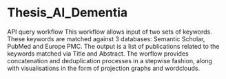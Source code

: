 # Thesis_AI_Dementia
API query workflow
This workflow allows input of two sets of keywords. These keywords are matched against 3 databases: Semantic Scholar, PubMed and Europe PMC. The output is a list of publications related to the keywords matched via Title and Abstract. The worflow provides concatenation and deduplication processes in a stepwise fashion, along with visualisations in the form of projection graphs and wordclouds. 
